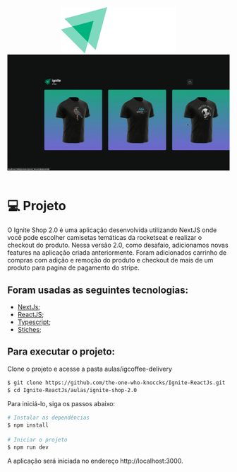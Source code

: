 <div align='center'>
  <img src="src/assets/logo.svg" alt="Logo">
</div>

<div align='center'>
  <img src="src/assets/prev/ignite-shop-2.0.gif" alt="Logo">
</div>


<br/>

 # 💻 Projeto
 
O Ignite Shop 2.0 é uma aplicação desenvolvida utilizando NextJS onde você pode escolher camisetas temáticas da rocketseat e realizar o checkout do produto. Nessa versão 2.0, como desafaio, adicionamos novas features na aplicação criada anteriormente.
Foram adicionados carrinho de compras com adição e remoção do produto e checkout de mais de um produto para pagina de pagamento do stripe.


 ## Foram usadas as seguintes tecnologias:

- [NextJs](https://nextjs.org/);
- [ReactJS](https://pt-br.reactjs.org/);
- [Typescript](https://www.typescriptlang.org/);
- [Stiches](https://stitches.dev/);



## Para executar o projeto:

Clone o projeto e acesse a pasta aulas/igcoffee-delivery

```bash
$ git clone https://github.com/the-one-who-knoccks/Ignite-ReactJs.git
$ cd Ignite-ReactJs/aulas/ignite-shop-2.0
```
Para iniciá-lo, siga os passos abaixo:
```bash
# Instalar as dependências
$ npm install

# Iniciar o projeto
$ npm run dev
```
A aplicação será iniciada no endereço http://localhost:3000.













